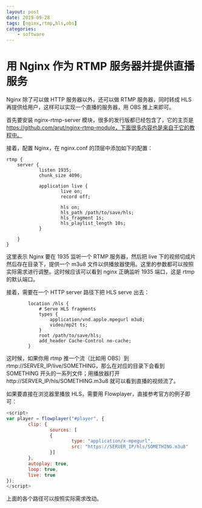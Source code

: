 ```yaml
---
layout: post
date: 2019-09-28
tags: [nginx,rtmp,hls,obs]
categories:
    - software
---
```


# 用 Nginx 作为 RTMP 服务器并提供直播服务

Nginx 除了可以做 HTTP 服务器以外，还可以做 RTMP 服务器，同时转成 HLS 再提供给用户，这样可以实现一个直播的服务器，用 OBS 推上来即可。

首先要安装 nginx-rtmp-server 模块，很多的发行版都已经包含了，它的主页是 https://github.com/arut/nginx-rtmp-module，下面很多内容也是来自于它的教程中。

接着，配置 Nginx，在 nginx.conf 的顶层中添加如下的配置：

```
rtmp {
    server {
            listen 1935;
            chunk_size 4096;

            application live {
                    live on;
                    record off;

                    hls on;
                    hls_path /path/to/save/hls;
                    hls_fragment 1s;
                    hls_playlist_length 10s;
            }

    }
}
```

这里表示 Nginx 要在 1935 监听一个 RTMP 服务器，然后把 live 下的视频切成片然后存在目录下，提供一个 m3u8 文件以供播放器使用。这里的参数都可以按照实际需求进行调整。这时候应该可以看到 nginx 正确监听 1935 端口，这是 rtmp 的默认端口。

接着，需要在一个 HTTP server 路径下把 HLS serve 出去：

```
        location /hls {
            # Serve HLS fragments
            types {
                application/vnd.apple.mpegurl m3u8;
                video/mp2t ts;
            }
            root /path/to/save/hls;
            add_header Cache-Control no-cache;
        }
```

这时候，如果你用 rtmp 推一个流（比如用 OBS）到 rtmp://SERVER_IP/live/SOMETHING，那么在对应的目录下会看到 SOMETHING 开头的一系列文件；用播放器打开 http://SERVER_IP/hls/SOMETHING.m3u8 就可以看到直播的视频流了。

如果要直接在浏览器里播放 HLS，需要用 Flowplayer，直接参考官方的例子即可：

```javascript
<script>
var player = flowplayer("#player", {
        clip: {
                sources: [
                {
                        type: "application/x-mpegurl",
                        src: "https://SERVER_IP/hls/SOMETHING.m3u8"
                }]
        },
        autoplay: true,
        loop: true,
        live: true
});
</script>
```

上面的各个路径可以按照实际需求改动。